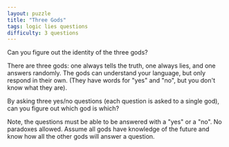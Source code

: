 ```yaml
---
layout: puzzle
title: "Three Gods"
tags: logic lies questions
difficulty: 3 questions
---
```


Can you figure out the identity of the three gods?
<!--more-->

There are three gods: one always tells the truth, one always lies, and one answers
randomly. The gods can understand your language, but only respond in their own.
(They have words for "yes" and "no", but you don't know what they are).

By asking three yes/no questions (each question is asked to a single god),
can you figure out which god is which?

Note, the questions must be able to be answered with a "yes" or a "no". No
paradoxes allowed. Assume all gods have knowledge of the future and know how all
the other gods will answer a question.
